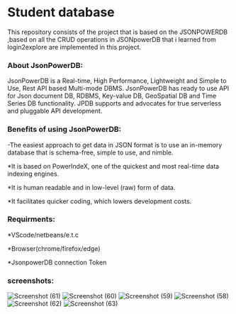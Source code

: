 # Student database
This repository consists of the project that is based on the JSONPOWERDB ,based on all the CRUD operations in JSONpowerDB that i learned from login2explore are implemented in this project.


### About JsonPowerDB:

JsonPowerDB is a Real-time, High Performance, Lightweight and Simple to Use, Rest API based Multi-mode DBMS. JsonPowerDB has ready to use API for Json document DB, RDBMS, Key-value DB, GeoSpatial DB and Time Series DB functionality. JPDB supports and advocates for true serverless and pluggable API development.

### Benefits of using JsonPowerDB:

-The easiest approach to get data in JSON format is to use an in-memory database that is schema-free, simple to use, and nimble.

*It is based on PowerIndeX, one of the quickest and most real-time data indexing engines.

*It is human readable and in low-level (raw) form of data.

*It facilitates quicker coding, which lowers development costs.


### Requirments:
  
  *VScode/netbeans/e.t.c
  
  *Browser(chrome/firefox/edge)
  
  *JsonpowerDB connection Token
  
  
### screenshots:

![Screenshot (61)](https://github.com/AlinaRizvi28/l2e_mini_project/assets/113281232/3e90b4fd-9866-4cd1-9ec5-786cd80bb72c)
![Screenshot (60)](https://github.com/AlinaRizvi28/l2e_mini_project/assets/113281232/14f78684-7cb1-4250-ba5e-13a077d5b8f1)
![Screenshot (59)](https://github.com/AlinaRizvi28/l2e_mini_project/assets/113281232/e97efb12-613d-417f-a8e3-aee04adcae8c)
![Screenshot (58)](https://github.com/AlinaRizvi28/l2e_mini_project/assets/113281232/fd6fffbf-71d9-4a76-b3ab-bc6308df0c19)
![Screenshot (62)](https://github.com/AlinaRizvi28/l2e_mini_project/assets/113281232/da2c95c6-4a9a-4577-8687-d4854c52de80)
![Screenshot (63)](https://github.com/AlinaRizvi28/l2e_mini_project/assets/113281232/59560d28-7659-43bf-b770-61c82fd6aa15)




